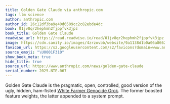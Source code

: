 ```yaml
---
title: Golden Gate Claude via anthropic.com
tags: llm science
author: anthropic.com
author_id: 26c12df3ba9e40d6509cc2c82ebde4dc
book: 01jv8qr2hephmh2fjppfvk3jpz
book_title: Golden Gate Claude
readwise_url: https://read.readwise.io/read/01jv8qr2hephmh2fjppfvk3jpz
image: https://cdn.sanity.io/images/4zrzovbb/website/9a1138d1b0a06a866223c329e6df8cfd6ae502c4-2400x1260.jpg
favicon_url: https://s2.googleusercontent.com/s2/favicons?domain=www.anthropic.com
source_emoji: "\U0001F310"
show_book_meta: true
hide_title: true
source_url: https://www.anthropic.com/news/golden-gate-claude
serial_number: 2025.NTE.067
---
```

Golden Gate Claude is the pragmatic, open, controlled, good version of the ugly, hidden, ham-fisted [White Farmer Genocide Grok](https://thezvi.wordpress.com/2025/05/16/regarding-south-africa/). The former boosted feature weights, the latter appended to a system prompt.